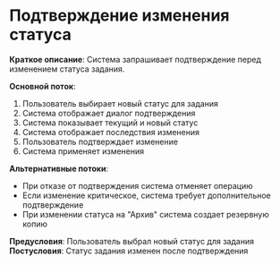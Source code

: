 # Подтверждение изменения статуса

**Краткое описание**: Система запрашивает подтверждение перед изменением статуса задания.

**Основной поток**:
1. Пользователь выбирает новый статус для задания
2. Система отображает диалог подтверждения
3. Система показывает текущий и новый статус
4. Система отображает последствия изменения
5. Пользователь подтверждает изменение
6. Система применяет изменения

**Альтернативные потоки**:
- При отказе от подтверждения система отменяет операцию
- Если изменение критическое, система требует дополнительное подтверждение
- При изменении статуса на "Архив" система создает резервную копию

**Предусловия**: Пользователь выбрал новый статус для задания
**Постусловия**: Статус задания изменен после подтверждения
